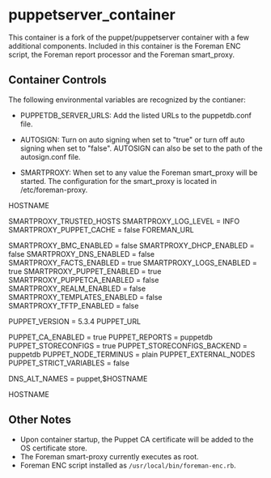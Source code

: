 puppetserver_container
======================
This container is a fork of the puppet/puppetserver container with a few
additional components. Included in this container is the Foreman ENC script,
the Foreman report processor and the Foreman smart_proxy.

Container Controls
------------------
The following environmental variables are recognized by the contianer:

   * PUPPETDB_SERVER_URLS: Add the listed URLs to the puppetdb.conf file.

   * AUTOSIGN: Turn on auto signing when set to "true" or turn off auto
        signing when set to "false". AUTOSIGN can also be set to the path
        of the autosign.conf file.

   * SMARTPROXY: When set to any value the Foreman smart_proxy will be
        started. The configuration for the smart_proxy is located in
        /etc/foreman-proxy.

HOSTNAME

SMARTPROXY_TRUSTED_HOSTS
SMARTPROXY_LOG_LEVEL = INFO
SMARTPROXY_PUPPET_CACHE = false
FOREMAN_URL 

SMARTPROXY_BMC_ENABLED = false
SMARTPROXY_DHCP_ENABLED = false
SMARTPROXY_DNS_ENABLED = false
SMARTPROXY_FACTS_ENABLED = true
SMARTPROXY_LOGS_ENABLED = true
SMARTPROXY_PUPPET_ENABLED = true
SMARTPROXY_PUPPETCA_ENABLED = false
SMARTPROXY_REALM_ENABLED = false
SMARTPROXY_TEMPLATES_ENABLED = false
SMARTPROXY_TFTP_ENABLED = false

PUPPET_VERSION = 5.3.4
PUPPET_URL

PUPPET_CA_ENABLED = true
PUPPET_REPORTS = puppetdb
PUPPET_STORECONFIGS = true
PUPPET_STORECONFIGS_BACKEND = puppetdb
PUPPET_NODE_TERMINUS = plain
PUPPET_EXTERNAL_NODES
PUPPET_STRICT_VARIABLES = false


DNS_ALT_NAMES = puppet,$HOSTNAME

HOSTNAME

Other Notes
-----------
* Upon container startup, the Puppet CA certificate will be added to the
  OS certificate store.
* The Foreman smart-proxy currently executes as root.
* Foreman ENC script installed as `/usr/local/bin/foreman-enc.rb`.
